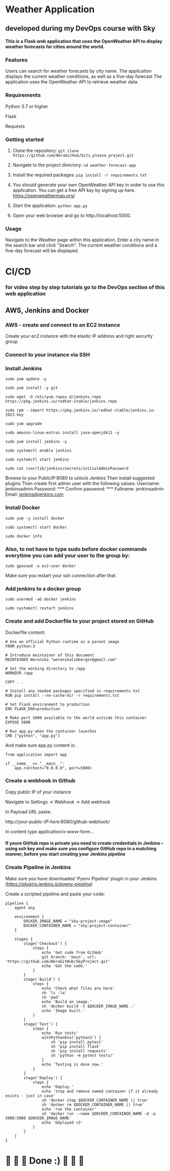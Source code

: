 # Weather Application
## developed during my DevOps course with Sky
#### This is a Flask web application that uses the OpenWeather API to display weather forecasts for cities around the world.


### Features
Users can search for weather forecasts by city name. The application displays the current weather conditions, as well as a five-day forecast
The application uses the OpenWeather API to retrieve weather data.


### Requirements
Python 3.7 or higher

Flask

Requests


### Getting started
1. Clone the repository:
`git clone https://github.com/WeraGitHub/bits_please_project.git`

2. Navigate to the project directory:
`cd weather-forecast-app`

3. Install the required packages:
`pip install -r requirements.txt`

4. You should generate your own OpenWeather API key in order to use this application. You can get a free API key by signing up here. https://openweathermap.org/

5. Start the application:
`python app.py`

6. Open your web browser and go to http://localhost:5000.


### Usage
Navigate to the Weather page within this application.
Enter a city name in the search bar and click "Search".
The current weather conditions and a five-day forecast will be displayed.


# CI/CD
### for video step by step tutorials go to the DevOps section of this web application
## AWS, Jenkins and Docker

### AWS - create and connect to an EC2 instance
Create your ec2 instance with the elastic IP address and right security group

### Connect to your instance via SSH

### Install Jenkins

`sudo yum update -y`

`sudo yum install -y git`

`sudo wget -O /etc/yum.repos.d/jenkins.repo https://pkg.jenkins.io/redhat-stable/jenkins.repo`

`sudo rpm --import https://pkg.jenkins.io/redhat-stable/jenkins.io-2023.key`

`sudo yum upgrade`

`sudo amazon-linux-extras install java-openjdk11 -y`

`sudo yum install jenkins -y`

`sudo systemctl enable jenkins`

`sudo systemctl start jenkins`

`sudo cat /var/lib/jenkins/secrets/initialAdminPassword`


Browse to your PublicIP:8080 to unlock Jenkins
Then install suggested plugins
Then create first admin user with the following values:
Username: jenkinsadmin
Password: ***
Confirm password: ***
Fullname: jenkinsadmin
Email: jenkins@jenkins.com

###	Install Docker

`sudo yum -y install docker`

`sudo systemctl start docker`

`sudo docker info`

### Also, to not have to type sudo before docker commands everytime you can add your user to the group by:

`sudo gpasswd -a ec2-user docker`

Make sure you restart your ssh connection after that.


### Add jenkins to a docker group

`sudo usermod -aG docker jenkins`

`sudo systemctl restart jenkins`


###	Create and add Dockerfile to your project stored on GitHub
Dockerfile content:

```
# Use an official Python runtime as a parent image
FROM python:3

# Introduce maintainer of this document
MAINTAINER Weronika "weronikalimberger@gmail.com"

# Set the working directory to /app
WORKDIR /app

COPY . .

# Install any needed packages specified in requirements.txt
RUN pip install --no-cache-dir -r requirements.txt

# Set Flask environment to production
ENV FLASK_ENV=production

# Make port 5000 available to the world outside this container
EXPOSE 5000

# Run app.py when the container launches
CMD ["python", "app.py"]
```

And make sure app.py content is:
```
from application import app

if __name__ == "__main__":
    app.run(host="0.0.0.0", port=5000)
```


### Create a webhook in Github

Copy public IP of your instance

Navigate to Settings -> Webhook -> Add webhook

In Payload URL paste:

http://*your-public-IP-here*:8080/github-webhook/ 

In content type application/x-www-form…



#### If youre GitHub repo is private you need to create credentials in Jenkins – using ssh key and make sure you configure GitHub repo in a matching manner, before you start creating your Jenkins pipeline


### Create Pipeline in Jenkins
Make sure you have downloaded 'Pyenv Pipeline' plugin in your Jenkins (https://plugins.jenkins.io/pyenv-pipeline)

Create a scripted pipeline and paste your code:
```
pipeline {
    agent any

    environment {
        DOCKER_IMAGE_NAME = "sky-project-image"
        DOCKER_CONTAINER_NAME = "sky-project-container"
    }

    stages {
        stage('Checkout') {
            steps {
                echo 'Get code from GitHub'
                git branch: 'main', url: 'https://github.com/WeraGitHub/SkyProject.git'
                echo 'Got the code.'
            }
        }
        stage('Build') {
            steps {
                echo 'Check what files are here'
                sh 'ls -la'
                sh 'pwd'
                echo 'Build an image.'
                sh 'docker build -t $DOCKER_IMAGE_NAME .'
                echo 'Image built.'
            }
        }
        stage('Test') {
            steps {
                echo 'Run tests'
                withPythonEnv('python3') {
                    sh 'pip install pytest'
                    sh 'pip install flask'
                    sh 'pip install requests'
                    sh 'python -m pytest tests/'
                }
                echo 'Testing is done now.'
            }
        }
        stage('Deploy') {
            steps {
                echo 'Deploy.'
                echo 'stop and remove named container if it already exists - just in case'
                sh 'docker stop $DOCKER_CONTAINER_NAME || true'
                sh 'docker rm $DOCKER_CONTAINER_NAME || true'
                echo 'run the container'
                sh 'docker run --name $DOCKER_CONTAINER_NAME -d -p 5000:5000 $DOCKER_IMAGE_NAME'
                echo 'Deployed <3'
            }
        }
    }
}
```



# 	:tada:	:tada:	:tada:  Done :) 	:tada: 	:tada: 	:tada:
